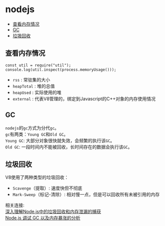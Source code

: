 # nodejs

<ul>
	<li><a href="#1">查看内存情况</a></li>
	<li><a href="#2">GC</a></li>
	<li><a href="#3">垃圾回收</a></li>
</ul>

## 查看内存情况<a name="1"></a>

```
const util = require("util");
console.log(util.inspect(process.memoryUsage()));
```  
-  `rss` : 常驻集的大小
-  `heapTotal` : 堆的总值
-  `heapUsed` : 实际使用的堆
-  `external` : 代表V8管理的，绑定到Javascript的C++对象的内存使用情况
  
## GC<a name="2"></a>

`nodejs`的`gc`方式为分代`gc`。  
`gc`有两类：`Young GC`和`Old GC`。  
`Young GC`: 大部分对象很快就失效，会频繁的执行该`GC`。  
`Old GC`: 一段时间内不能被回收，长时间存在的数据会执行该`GC`。

## 垃圾回收<a name="3"></a>

V8使用了两种类型的垃圾回收：  

-  `Scavenge`（提取）: 速度快但不彻底
-  `Mark-Sweep`（标记-清除）: 相对慢一点，但是可以回收所有未被引用的内存
  
相关连接:  
[深入理解Node.js中的垃圾回收和内存泄漏的捕获](http://www.csdn.net/article/1970-01-01/2826316)  
[Node.js 调试 GC 以及内存暴涨的分析](http://blog.csdn.net/lihuifeng/article/details/51984442)